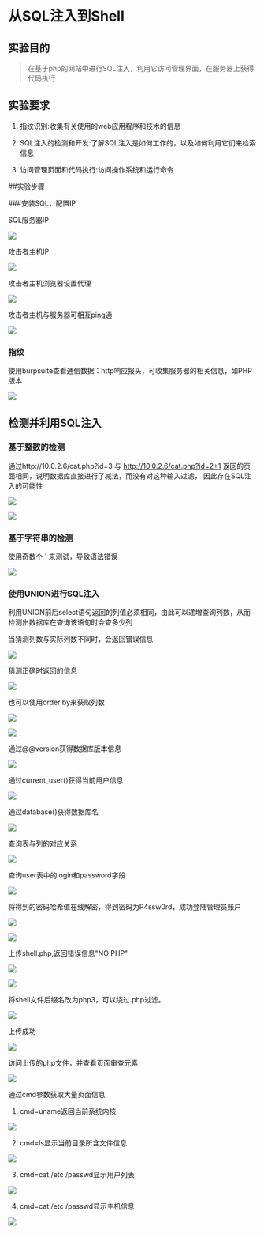 # 从SQL注入到Shell

## 实验目的

> 在基于php的网站中进行SQL注入，利用它访问管理界面，在服务器上获得代码执行

## 实验要求

1. 指纹识别:收集有关使用的web应用程序和技术的信息

2. SQL注入的检测和开发:了解SQL注入是如何工作的，以及如何利用它们来检索信息

3. 访问管理页面和代码执行:访问操作系统和运行命令

##实验步骤

###安装SQL，配置IP

SQL服务器IP

![](https://github.com/LuYe2/ns/blob/master/2017-2/homework_ly/LAB3/sql%20ip%E5%9C%B0%E5%9D%80.png?raw=true)

攻击者主机IP

![](https://github.com/LuYe2/ns/blob/master/2017-2/homework_ly/LAB3/%E6%94%BB%E5%87%BB%E8%80%85%E4%B8%BB%E6%9C%BAip%E5%9C%B0%E5%9D%80.png?raw=true)

攻击者主机浏览器设置代理

![](https://github.com/LuYe2/ns/blob/master/2017-2/homework_ly/LAB3/%E6%B5%8F%E8%A7%88%E5%99%A8connection%20setting.png?raw=true)

攻击者主机与服务器可相互ping通

![](https://github.com/LuYe2/ns/blob/master/2017-2/homework_ly/LAB3/%E6%94%BB%E5%87%BB%E8%80%85%E4%B8%BB%E6%9C%BA%E4%B8%8E%E6%9C%8D%E5%8A%A1%E5%99%A8%E5%8F%AF%E4%BB%A5%E7%9B%B8%E4%BA%92ping%E9%80%9A.png?raw=true)

### 指纹

使用burpsuite查看通信数据：http响应报头，可收集服务器的相关信息，如PHP版本

![](https://github.com/LuYe2/ns/blob/master/2017-2/homework_ly/LAB3/http%E8%AF%B7%E6%B1%82.png?raw=true)

## 检测并利用SQL注入

### 基于整数的检测

通过http://10.0.2.6/cat.php?id=3 与 http://10.0.2.6/cat.php?id=2+1 返回的页面相同，说明数据库直接进行了减法，而没有对这种输入过滤， 因此存在SQL注入的可能性 

![](https://github.com/LuYe2/ns/blob/master/2017-2/homework_ly/LAB3/%E6%95%B0%E5%AD%97%E6%A3%80%E6%B5%8B3.png?raw=true)

![](https://github.com/LuYe2/ns/blob/master/2017-2/homework_ly/LAB3/%E6%95%B0%E5%AD%97%E6%A3%80%E6%B5%8B2+1.png?raw=true)

### 基于字符串的检测

使用奇数个 ' 来测试，导致语法错误

![](https://github.com/LuYe2/ns/blob/master/2017-2/homework_ly/LAB3/%E5%AD%97%E7%AC%A6%E6%A3%80%E6%B5%8B.png?raw=true)

### 使用UNION进行SQL注入

利用UNION前后select语句返回的列值必须相同，由此可以递增查询列数，从而检测出数据库在查询该语句时会查多少列

当猜测列数与实际列数不同时，会返回错误信息

![](https://github.com/LuYe2/ns/blob/master/2017-2/homework_ly/LAB3/select%201.png?raw=true)

猜测正确时返回的信息

![](https://github.com/LuYe2/ns/blob/master/2017-2/homework_ly/LAB3/select1,2,3,4.png?raw=true)

也可以使用order by来获取列数

![](https://github.com/LuYe2/ns/blob/master/2017-2/homework_ly/LAB3/order%20by%205.png?raw=true)

![](https://github.com/LuYe2/ns/blob/master/2017-2/homework_ly/LAB3/order%20by%204.png?raw=true)

通过@@version获得数据库版本信息

![](https://github.com/LuYe2/ns/blob/master/2017-2/homework_ly/LAB3/%E7%89%88%E6%9C%AC.png?raw=true)

通过current_user()获得当前用户信息 

![](https://github.com/LuYe2/ns/blob/master/2017-2/homework_ly/LAB3/%E5%BD%93%E5%89%8D%E7%94%A8%E6%88%B7.png?raw=true)

通过database()获得数据库名

![](https://github.com/LuYe2/ns/blob/master/2017-2/homework_ly/LAB3/database.png?raw=true)

查询表与列的对应关系

![](https://github.com/LuYe2/ns/blob/master/2017-2/homework_ly/LAB3/%E8%A1%A8%E4%B8%8E%E5%88%97.png?raw=true)

查询user表中的login和password字段

![](https://github.com/LuYe2/ns/blob/master/2017-2/homework_ly/LAB3/%E7%94%A8%E6%88%B7%E5%90%8D%E5%8F%8A%E5%AF%86%E7%A0%81.png?raw=true)

将得到的密码哈希值在线解密，得到密码为P4ssw0rd，成功登陆管理员账户

![](https://github.com/LuYe2/ns/blob/master/2017-2/homework_ly/LAB3/%E5%9C%A8%E7%BA%BF%E8%A7%A3%E5%AF%86.png?raw=true)

![](https://github.com/LuYe2/ns/blob/master/2017-2/homework_ly/LAB3/%E7%99%BB%E5%BD%95%E6%88%90%E5%8A%9F.png?raw=true)

上传shell.php,返回错误信息"NO PHP"

![](https://github.com/LuYe2/ns/blob/master/2017-2/homework_ly/LAB3/%E7%BC%96%E5%86%99shell.png?raw=true)

![](https://github.com/LuYe2/ns/blob/master/2017-2/homework_ly/LAB3/NO%20PHP.png?raw=true)

将shell文件后缀名改为php3，可以绕过.php过滤。

![](https://github.com/LuYe2/ns/blob/master/2017-2/homework_ly/LAB3/%E6%94%B9%E5%90%8E%E7%BC%80.png?raw=true)

上传成功

![](https://github.com/LuYe2/ns/blob/master/2017-2/homework_ly/LAB3/%E4%B8%8A%E4%BC%A0%E6%88%90%E5%8A%9F.png?raw=true)

访问上传的php文件，并查看页面审查元素

![](https://github.com/LuYe2/ns/blob/master/2017-2/homework_ly/LAB3/%E6%9F%A5%E7%9C%8B%E9%A1%B5%E9%9D%A2%E5%85%83%E7%B4%A0.png?raw=true)

通过cmd参数获取大量页面信息

1. cmd=uname返回当前系统内核

![](https://github.com/LuYe2/ns/blob/master/2017-2/homework_ly/LAB3/%E7%B3%BB%E7%BB%9F%E5%86%85%E6%A0%B8.png?raw=true)

2. cmd=ls显示当前目录所含文件信息

![](https://github.com/LuYe2/ns/blob/master/2017-2/homework_ly/LAB3/%E5%BD%93%E5%89%8D%E7%9B%AE%E5%BD%95%E6%89%80%E5%90%AB%E6%96%87%E4%BB%B6.png?raw=true)

3. cmd=cat /etc /passwd显示用户列表

![](https://github.com/LuYe2/ns/blob/master/2017-2/homework_ly/LAB3/%E7%94%A8%E6%88%B7%E4%BF%A1%E6%81%AF.png?raw=true)

4. cmd=cat /etc /passwd显示主机信息

![](https://github.com/LuYe2/ns/blob/master/2017-2/homework_ly/LAB3/%E4%B8%BB%E6%9C%BA%E4%BF%A1%E6%81%AF.png?raw=true)


